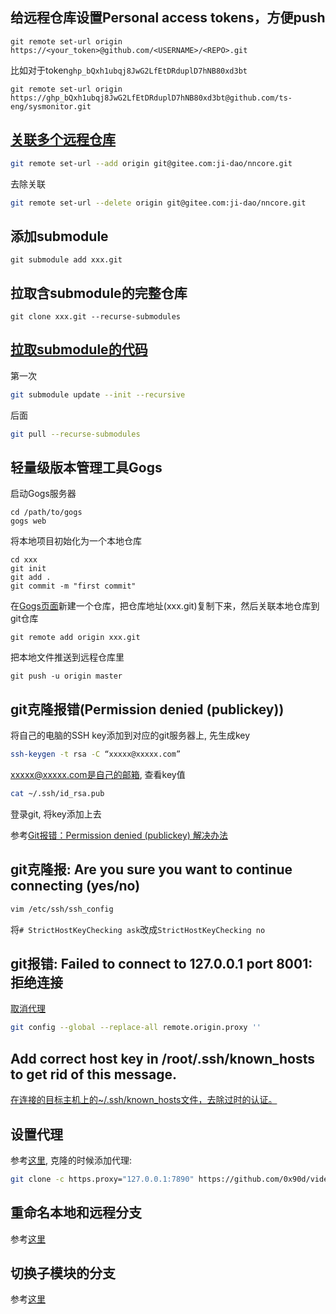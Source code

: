 ## 给远程仓库设置Personal access tokens，方便push
```
git remote set-url origin https://<your_token>@github.com/<USERNAME>/<REPO>.git
```

比如对于token`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`
```
git remote set-url origin  https://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@github.com/ts-eng/sysmonitor.git
```

## [关联多个远程仓库](https://zhuanlan.zhihu.com/p/82388563)

```bash
git remote set-url --add origin git@gitee.com:ji-dao/nncore.git
```

去除关联

```bash
git remote set-url --delete origin git@gitee.com:ji-dao/nncore.git
```

## 添加submodule
```
git submodule add xxx.git
```

## 拉取含submodule的完整仓库
```
git clone xxx.git --recurse-submodules
```

## [拉取submodule的代码](https://stackoverflow.com/questions/1030169/pull-latest-changes-for-all-git-submodules)

第一次
```bash
git submodule update --init --recursive
```

后面
```bash
git pull --recurse-submodules
```

## 轻量级版本管理工具Gogs
启动Gogs服务器
```
cd /path/to/gogs
gogs web
```
将本地项目初始化为一个本地仓库
```
cd xxx
git init
git add .
git commit -m "first commit"
```
在[Gogs页面](http://localhost:3000/install)新建一个仓库，把仓库地址(xxx.git)复制下来，然后关联本地仓库到git仓库
```
git remote add origin xxx.git
```
把本地文件推送到远程仓库里  
```
git push -u origin master
```

## git克隆报错(Permission denied (publickey))

将自己的电脑的SSH key添加到对应的git服务器上, 先生成key
```bash
ssh-keygen -t rsa -C “xxxxx@xxxxx.com” 
```

xxxxx@xxxxx.com是自己的邮箱, 查看key值
```bash
cat ~/.ssh/id_rsa.pub 
```

登录git, 将key添加上去

参考[Git报错：Permission denied (publickey) 解决办法](https://blog.csdn.net/libeiqi1201/article/details/117107099)

## git克隆报: Are you sure you want to continue connecting (yes/no)

```bash
vim /etc/ssh/ssh_config
```
将`# StrictHostKeyChecking ask`改成`StrictHostKeyChecking no`

## git报错: Failed to connect to 127.0.0.1 port 8001: 拒绝连接

[取消代理](https://blog.csdn.net/qq_37500838/article/details/118018524)
```bash
git config --global --replace-all remote.origin.proxy ''
```

## Add correct host key in /root/.ssh/known_hosts to get rid of this message.

[在连接的目标主机上的~/.ssh/known_hosts文件，去除过时的认证。](https://blog.csdn.net/yjk13703623757/article/details/81290185)

## 设置代理

参考[这里](https://gist.github.com/laispace/666dd7b27e9116faece6), 克隆的时候添加代理:
```bash
git clone -c https.proxy="127.0.0.1:7890" https://github.com/0x90d/videoduplicatefinder.git
```

## 重命名本地和远程分支

参考[这里](https://stackoverflow.com/questions/30590083/how-do-i-rename-both-a-git-local-and-remote-branch-name)

## 切换子模块的分支

参考[这里](https://stackoverflow.com/questions/1777854/how-can-i-specify-a-branch-tag-when-adding-a-git-submodule)
